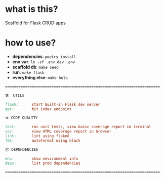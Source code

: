 # what is this?

Scaffold for Flask CRUD apps

# how to use?

* __dependencies__: `poetry install`
* __env var__: `ln -sf .env.dev .env`
* __scaffold db__: `make seed`
* __run__: `make flask`
* __everything else__: `make help`

```Makefile
======================================================================

🛠  UTILS

flask:      start built-in Flask dev server
get:        hit index endpoint

📊 CODE QUALITY

test:       run unit tests, view basic coverage report in terminal
cov:        view HTML coverage report in browser
lint:       lint using flake8
fmt:        autoformat using black

📦 DEPENDENCIES

env:        show environment info
deps:       list prod dependencies

======================================================================
```
